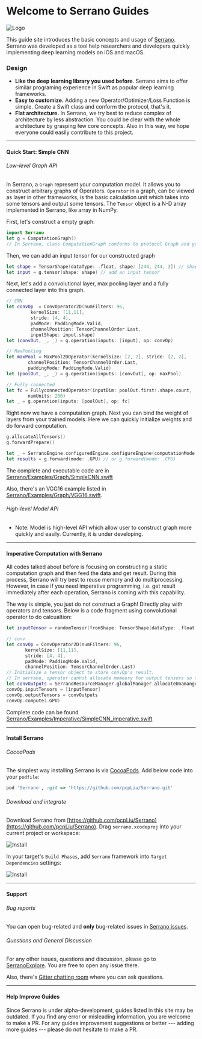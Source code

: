 # Welcome to Serrano Guides

![Logo](https://github.com/pcpLiu/Serrano/raw/master/logo.png "Serrano")


This guide site introduces the basic concepts and usage of [Serrano](https://github.com/pcpLiu/Serrano).
Serrano was developed as a tool help researchers and developers quickly implementing deep learning models on iOS and macOS.

### Design
- __Like the deep learning library you used before__. Serrano aims to offer similar programing experience in Swift as popular deep learning frameworks.
- __Easy to customize.__ Adding a new Operator/Optimizer/Loss Function is simple. Create a Swift class and conform the protocol, that's it.
- __Flat architecture.__ In Serrano, we try best to reduce complex of architecture by less abstraction. You could be clear with the whole architecture by grasping few core concepts. Also in this way, we hope everyone could easily contribute to this project.

<hr>


#### Quick Start: Simple CNN

###### Low-level Graph API

In Serrano, a `Graph` represent your computation model. It allows you to construct arbitrary graphs of Operators.
`Operator` in a graph, can be viewed as layer in other frameworks, is the basic calculation unit which takes into some tensors and output some tensors.
The `Tensor` object is a N-D array implemented in Serrano, like array in NumPy.

First, let's construct a empty graph:
```swift
import Serrano
let g = ComputationGraph()
// In Serrano, class ComputationGraph conforms to protocol Graph and you should use ComputationGraph to initialize a graph model.
```

Then, we can add an input tensor for our constructed graph
```swift
let shape = TensorShape(dataType: .float, shape: [244, 244, 3]) // shape of the tensor
let input = g.tensor(shape: shape) // add an input tensor
```

Next, let's add a convolutional layer, max pooling layer and a fully connected layer into this graph.
```swift
// CNN
let convOp  = ConvOperator2D(numFilters: 96,
         kernelSize: [11,11],
         stride: [4, 4],
         padMode: PaddingMode.Valid,
         channelPosition: TensorChannelOrder.Last,
         inputShape: input.shape)
let (convOut, _, _) = g.operation(inputs: [input], op: convOp)

// MaxPooling
let maxPool = MaxPool2DOperator(kernelSize: [2, 2], stride: [2, 2],
        channelPosition: TensorChannelOrder.Last,
        paddingMode: PaddingMode.Valid)
let (poolOut, _, _) = g.operation(inputs: [convOut], op: maxPool)

// Fully connected
let fc = FullyconnectedOperator(inputDim: poolOut.first!.shape.count,
        numUnits: 200)
let _ = g.operation(inputs: [poolOut], op: fc)

```

Right now we have a computation graph. Next you can bind the weight of layers from your trained models. Here we can quickly initialize weights and do forward computation.
```swift
g.allocateAllTensors()
g.forwardPrepare()

let _ = SerranoEngine.configuredEngine.configureEngine(computationMode: .GPU) // prepare GPU device
let results = g.forward(mode: .GPU) // or g.forward(mode: .CPU)
```


The complete and executable code are in [Serrano/Examples/Graph/SimpleCNN.swift]()

Also, there's an VGG16 example listed in [Serrano/Examples/Graph/VGG16.swift](https://github.com/pcpLiu/Serrano/blob/master/Examples/Graph/VGG16.swift).


###### High-level Model API

- Note: Model is high-level API which allow user to construct graph more quickly and easily.
Currently, it is under developing.

<hr>


#### Imperative Computation with Serrano
All codes talked about before is focusing on constructing a static computation graph and then feed the data and get result.
During this process, Serrano will try best to reuse memory and do multiprocessing.
However, in case if you need imperative programming, i.e. get result immediately after each operation, Serrano is coming with this capability.

The way is simple, you just do not construct a Graph!
Directly play with operators and tensors.
Below is a code fragment using convolutional operator to do calcualtion:
```swift
let inputTensor = randomTensor(fromShape: TensorShape(dataType: .float, shape: [244, 244, 3]))

// conv
let convOp = ConvOperator2D(numFilters: 96,
       kernelSize: [11,11],
       stride: [4, 4],
       padMode: PaddingMode.Valid,
       channelPosition: TensorChannelOrder.Last)
// Initialize a tensor object to store convOp's result.
// In serrano, operator cannot allocate memeory for output tensors so that it can control memory allcoation precisely.
let convOutputs = SerranoResourceManager.globalManager.allocateUnamangedTensors(convOp.outputShape(shapeArray: [inputTensor.shape])!)
convOp.inputTensors = [inputTensor]
convOp.outputTensors = convOutputs
convOp.compute(.GPU)
```

Complete code can be found [Serrano/Examples/Imperative/SimpleCNN_imperative.swift]()

<hr>

#### Install Serrano

###### CocoaPods
The simplest way installing Serrano is via [CocoaPods](https://cocoapods.org/). 
Add below code into your `podfile`:
```ruby
pod 'Serrano', :git => 'https://github.com/pcpLiu/Serrano.git'
```

###### Download and integrate
Download Serrano from [https://github.com/pcpLiu/Serrano](https://github.com/pcpLiu/Serrano).
Drag `serrano.xcodeproj` into your current project or workspace:

![Install](https://78.media.tumblr.com/da8804b3b18d81c471dbae07d29bf957/tumblr_oyumqmb7CT1wghhyvo1_400.png "Install")

In your target's `Build Phases`, add `Serrano` framework into `Target Dependencies` settings:

![Install](https://78.media.tumblr.com/68426c9a5bc22a8ea75b17f244e7b312/tumblr_oyuneosA3n1wghhyvo1_1280.png "Install")

<hr>

#### Support

###### Bug reports
You can open bug-related and __only__ bug-related issues in [Serrano issues](https://github.com/pcpLiu/Serrano/issues).

###### Questions and General Discussion
For any other issues, questions and discussion, please go to [SerranoExplore](https://github.com/pcpLiu/SerranoExplore). You are free to open any issue there.

Also, there's [Gitter chatting room](https://gitter.im/SerranoFramework/Lobby) where you can ask questions. 

<hr>

#### Help Improve Guides
Since Serrano is under alpha-development, guides listed in this site may be outdated.
If you find any error or misleading information, you are welcome to make a PR.
For any guides improvement suggestions or better --- adding more guides --- please do not hesitate to make a PR.


